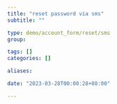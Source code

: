 ```yaml
---
title: "reset password via sms"
subtitle: ""

type: demo/account_form/reset/sms
group:

tags: []
categories: []

aliases:

date: "2023-03-28T00:00:28+08:00"

---
```


